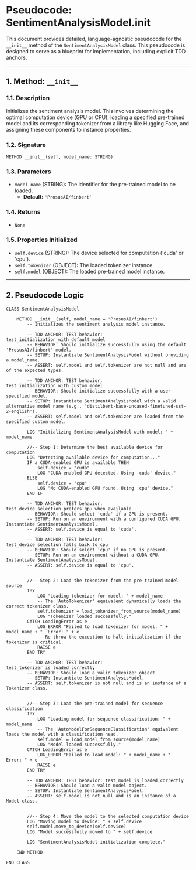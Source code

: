 # Pseudocode: SentimentAnalysisModel.__init__

This document provides detailed, language-agnostic pseudocode for the `__init__` method of the `SentimentAnalysisModel` class. This pseudocode is designed to serve as a blueprint for implementation, including explicit TDD anchors.

---

## 1. Method: `__init__`

### 1.1. Description

Initializes the sentiment analysis model. This involves determining the optimal computation device (GPU or CPU), loading a specified pre-trained model and its corresponding tokenizer from a library like Hugging Face, and assigning these components to instance properties.

### 1.2. Signature

`METHOD __init__(self, model_name: STRING)`

### 1.3. Parameters

-   `model_name` (STRING): The identifier for the pre-trained model to be loaded.
    -   **Default:** `'ProsusAI/finbert'`

### 1.4. Returns

-   `None`

### 1.5. Properties Initialized

-   `self.device` (STRING): The device selected for computation ('cuda' or 'cpu').
-   `self.tokenizer` (OBJECT): The loaded tokenizer instance.
-   `self.model` (OBJECT): The loaded pre-trained model instance.

---

## 2. Pseudocode Logic

```plaintext
CLASS SentimentAnalysisModel

    METHOD __init__(self, model_name = 'ProsusAI/finbert')
        -- Initializes the sentiment analysis model instance.

        -- TDD ANCHOR: TEST behavior: test_initialization_with_default_model
        -- BEHAVIOR: Should initialize successfully using the default 'ProsusAI/finbert' model.
        -- SETUP: Instantiate SentimentAnalysisModel without providing a model_name.
        -- ASSERT: self.model and self.tokenizer are not null and are of the expected types.

        -- TDD ANCHOR: TEST behavior: test_initialization_with_custom_model
        -- BEHAVIOR: Should initialize successfully with a user-specified model.
        -- SETUP: Instantiate SentimentAnalysisModel with a valid alternative model name (e.g., 'distilbert-base-uncased-finetuned-sst-2-english').
        -- ASSERT: self.model and self.tokenizer are loaded from the specified custom model.

        LOG "Initializing SentimentAnalysisModel with model: " + model_name

        //-- Step 1: Determine the best available device for computation
        LOG "Detecting available device for computation..."
        IF a CUDA-enabled GPU is available THEN
            self.device = "cuda"
            LOG "CUDA-enabled GPU detected. Using 'cuda' device."
        ELSE
            self.device = "cpu"
            LOG "No CUDA-enabled GPU found. Using 'cpu' device."
        END IF

        -- TDD ANCHOR: TEST behavior: test_device_selection_prefers_gpu_when_available
        -- BEHAVIOR: Should select 'cuda' if a GPU is present.
        -- SETUP: Run on an environment with a configured CUDA GPU. Instantiate SentimentAnalysisModel.
        -- ASSERT: self.device is equal to 'cuda'.

        -- TDD ANCHOR: TEST behavior: test_device_selection_falls_back_to_cpu
        -- BEHAVIOR: Should select 'cpu' if no GPU is present.
        -- SETUP: Run on an environment without a CUDA GPU. Instantiate SentimentAnalysisModel.
        -- ASSERT: self.device is equal to 'cpu'.


        //-- Step 2: Load the tokenizer from the pre-trained model source
        TRY
            LOG "Loading tokenizer for model: " + model_name
            -- The 'AutoTokenizer' equivalent dynamically loads the correct tokenizer class.
            self.tokenizer = load_tokenizer_from_source(model_name)
            LOG "Tokenizer loaded successfully."
        CATCH LoadingError as e
            LOG_ERROR "Failed to load tokenizer for model: " + model_name + ". Error: " + e
            -- Re-throw the exception to halt initialization if the tokenizer is critical.
            RAISE e
        END TRY

        -- TDD ANCHOR: TEST behavior: test_tokenizer_is_loaded_correctly
        -- BEHAVIOR: Should load a valid tokenizer object.
        -- SETUP: Instantiate SentimentAnalysisModel.
        -- ASSERT: self.tokenizer is not null and is an instance of a Tokenizer class.


        //-- Step 3: Load the pre-trained model for sequence classification
        TRY
            LOG "Loading model for sequence classification: " + model_name
            -- The 'AutoModelForSequenceClassification' equivalent loads the model with a classification head.
            self.model = load_model_from_source(model_name)
            LOG "Model loaded successfully."
        CATCH LoadingError as e
            LOG_ERROR "Failed to load model: " + model_name + ". Error: " + e
            RAISE e
        END TRY

        -- TDD ANCHOR: TEST behavior: test_model_is_loaded_correctly
        -- BEHAVIOR: Should load a valid model object.
        -- SETUP: Instantiate SentimentAnalysisModel.
        -- ASSERT: self.model is not null and is an instance of a Model class.


        //-- Step 4: Move the model to the selected computation device
        LOG "Moving model to device: " + self.device
        self.model.move_to_device(self.device)
        LOG "Model successfully moved to " + self.device

        LOG "SentimentAnalysisModel initialization complete."

    END METHOD

END CLASS
